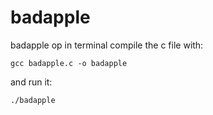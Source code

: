 # badapple
badapple op in terminal compile the c file with:

	gcc badapple.c -o badapple

and run it:

	./badapple
